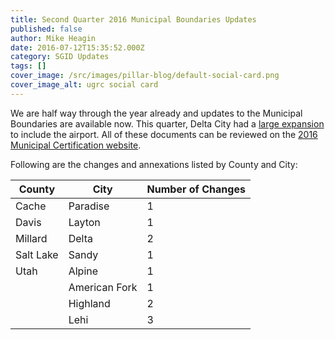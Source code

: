 ```yaml
---
title: Second Quarter 2016 Municipal Boundaries Updates
published: false
author: Mike Heagin
date: 2016-07-12T15:35:52.000Z
category: SGID Updates
tags: []
cover_image: /src/images/pillar-blog/default-social-card.png
cover_image_alt: ugrc social card
---
```


We are half way through the year already and updates to the Municipal Boundaries are available now.
This quarter, Delta City had a [large expansion](<https://municert.utah.gov/Media/Default/Municipal%20Certifications/2016/Delta%20City%20Annexation%20(Airport%20annexation)%2005-19-16.pdf>) to include the airport.
All of these documents can be reviewed on the [2016 Municipal Certification website](https://municert.utah.gov/2016-certifications).

Following are the changes and annexations listed by County and City:

| County    | City          | Number of Changes |
| --------- | ------------- | ----------------- |
| Cache     | Paradise      | 1                 |
| Davis     | Layton        | 1                 |
| Millard   | Delta         | 2                 |
| Salt Lake | Sandy         | 1                 |
| Utah      | Alpine        | 1                 |
|           | American Fork | 1                 |
|           | Highland      | 2                 |
|           | Lehi          | 3                 |

